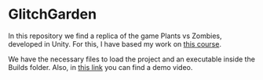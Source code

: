 # GlitchGarden
In this repository we find a replica of the game Plants vs Zombies, developed in Unity. For this, I have based my work on [this course](https://www.udemy.com/course/unitycourse/).

We have the necessary files to load the project and an executable inside the Builds folder. Also, in [this link](https://www.youtube.com/watch?v=3CKfu3q18XU&list=PLoUOv_yCOVC764tZBDVVVvnuVygZ0iRph&index=3) you can find a demo video.
